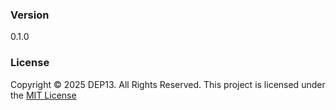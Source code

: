 
### Version
0.1.0
### License
Copyright &copy; 2025 DEP13. All Rights Reserved.
This project is licensed under the [MIT License](LICENSE.txt)